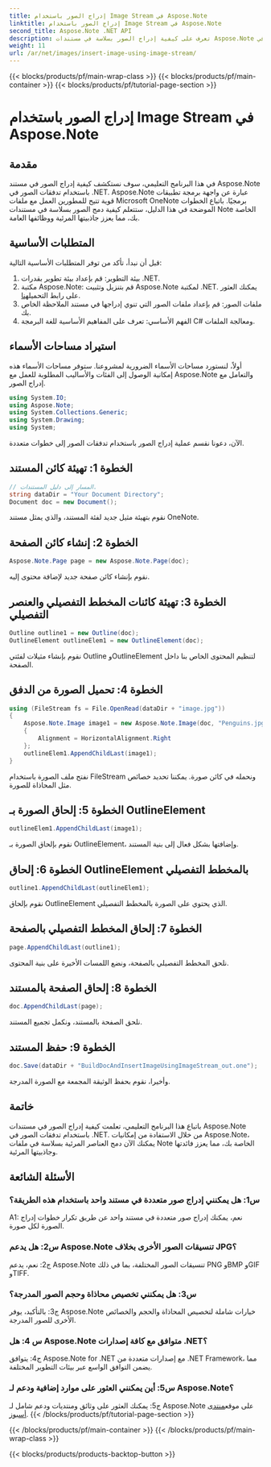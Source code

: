 ```yaml
---
title: إدراج الصور باستخدام Image Stream في Aspose.Note
linktitle: إدراج الصور باستخدام Image Stream في Aspose.Note
second_title: Aspose.Note .NET API
description: تعرف على كيفية إدراج الصور بسلاسة في مستندات Aspose.Note باستخدام تدفقات الصور في .NET. قم بتحسين ملفات الملاحظات الخاصة بك باستخدام العناصر المرئية دون عناء.
weight: 11
url: /ar/net/images/insert-image-using-image-stream/
---
```


{{< blocks/products/pf/main-wrap-class >}}
{{< blocks/products/pf/main-container >}}
{{< blocks/products/pf/tutorial-page-section >}}

# إدراج الصور باستخدام Image Stream في Aspose.Note

## مقدمة

في هذا البرنامج التعليمي، سوف نستكشف كيفية إدراج الصور في مستند Aspose.Note باستخدام تدفقات الصور في .NET. Aspose.Note عبارة عن واجهة برمجة تطبيقات قوية تتيح للمطورين العمل مع ملفات Microsoft OneNote برمجيًا. باتباع الخطوات الموضحة في هذا الدليل، ستتعلم كيفية دمج الصور بسلاسة في مستندات Note الخاصة بك، مما يعزز جاذبيتها المرئية ووظائفها العامة.

## المتطلبات الأساسية

قبل أن نبدأ، تأكد من توفر المتطلبات الأساسية التالية:
1. بيئة التطوير: قم بإعداد بيئة تطوير بقدرات .NET.
2.  مكتبة Aspose.Note: قم بتنزيل وتثبيت Aspose.Note لمكتبة .NET. يمكنك العثور على رابط التحميل[هنا](https://releases.aspose.com/note/net/).
3. ملفات الصور: قم بإعداد ملفات الصور التي تنوي إدراجها في مستند الملاحظة الخاص بك.
4. الفهم الأساسي: تعرف على المفاهيم الأساسية للغة البرمجة C# ومعالجة الملفات.

## استيراد مساحات الأسماء
أولاً، لنستورد مساحات الأسماء الضرورية لمشروعنا. ستوفر مساحات الأسماء هذه إمكانية الوصول إلى الفئات والأساليب المطلوبة للعمل مع Aspose.Note والتعامل مع إدراج الصور.

```csharp
using System.IO;
using Aspose.Note;
using System.Collections.Generic;
using System.Drawing;
using System;
```

الآن، دعونا نقسم عملية إدراج الصور باستخدام تدفقات الصور إلى خطوات متعددة.

## الخطوة 1: تهيئة كائن المستند
```csharp
// المسار إلى دليل المستندات.
string dataDir = "Your Document Directory";
Document doc = new Document();
```
نقوم بتهيئة مثيل جديد لفئة المستند، والذي يمثل مستند OneNote.

## الخطوة 2: إنشاء كائن الصفحة
```csharp
Aspose.Note.Page page = new Aspose.Note.Page(doc);
```
نقوم بإنشاء كائن صفحة جديد لإضافة محتوى إليه.

## الخطوة 3: تهيئة كائنات المخطط التفصيلي والعنصر التفصيلي
```csharp
Outline outline1 = new Outline(doc);
OutlineElement outlineElem1 = new OutlineElement(doc);
```
نقوم بإنشاء مثيلات لفئتي Outline وOutlineElement لتنظيم المحتوى الخاص بنا داخل الصفحة.

## الخطوة 4: تحميل الصورة من الدفق
```csharp
using (FileStream fs = File.OpenRead(dataDir + "image.jpg"))
{
    Aspose.Note.Image image1 = new Aspose.Note.Image(doc, "Penguins.jpg", fs)
    {
        Alignment = HorizontalAlignment.Right
    };
    outlineElem1.AppendChildLast(image1);
}
```
نفتح ملف الصورة باستخدام FileStream ونحمله في كائن صورة. يمكننا تحديد خصائص مثل المحاذاة للصورة.

## الخطوة 5: إلحاق الصورة بـ OutlineElement
```csharp
outlineElem1.AppendChildLast(image1);
```
نقوم بإلحاق الصورة بـ OutlineElement، وإضافتها بشكل فعال إلى بنية المستند.

## الخطوة 6: إلحاق OutlineElement بالمخطط التفصيلي
```csharp
outline1.AppendChildLast(outlineElem1);
```
نقوم بإلحاق OutlineElement الذي يحتوي على الصورة بالمخطط التفصيلي.

## الخطوة 7: إلحاق المخطط التفصيلي بالصفحة
```csharp
page.AppendChildLast(outline1);
```
نلحق المخطط التفصيلي بالصفحة، ونضع اللمسات الأخيرة على بنية المحتوى.

## الخطوة 8: إلحاق الصفحة بالمستند
```csharp
doc.AppendChildLast(page);
```
نلحق الصفحة بالمستند، ونكمل تجميع المستند.

## الخطوة 9: حفظ المستند
```csharp
doc.Save(dataDir + "BuildDocAndInsertImageUsingImageStream_out.one");
```
وأخيرا، نقوم بحفظ الوثيقة المجمعة مع الصورة المدرجة.

## خاتمة
باتباع هذا البرنامج التعليمي، تعلمت كيفية إدراج الصور في مستندات Aspose.Note باستخدام تدفقات الصور في .NET. من خلال الاستفادة من إمكانيات Aspose.Note، يمكنك الآن دمج العناصر المرئية بسلاسة في ملفات Note الخاصة بك، مما يعزز فائدتها وجاذبيتها المرئية.

## الأسئلة الشائعة

### س1: هل يمكنني إدراج صور متعددة في مستند واحد باستخدام هذه الطريقة؟

A1: نعم، يمكنك إدراج صور متعددة في مستند واحد عن طريق تكرار خطوات إدراج الصورة لكل صورة.

### س2: هل يدعم Aspose.Note تنسيقات الصور الأخرى بخلاف JPG؟

ج2: نعم، يدعم Aspose.Note تنسيقات الصور المختلفة، بما في ذلك PNG وBMP وGIF وTIFF.

### س3: هل يمكنني تخصيص محاذاة وحجم الصور المدرجة؟

ج3: بالتأكيد، يوفر Aspose.Note خيارات شاملة لتخصيص المحاذاة والحجم والخصائص الأخرى للصور المدرجة.

### س 4: هل Aspose.Note متوافق مع كافة إصدارات .NET؟

ج4: يتوافق Aspose.Note for .NET مع إصدارات متعددة من .NET Framework، مما يضمن التوافق الواسع عبر بيئات التطوير المختلفة.

### س5: أين يمكنني العثور على موارد إضافية ودعم لـ Aspose.Note؟

 ج5: يمكنك العثور على وثائق ومنتديات ودعم شامل لـ Aspose.Note على موقع[منتدى أسبوز](https://forum.aspose.com/c/note/28).
{{< /blocks/products/pf/tutorial-page-section >}}

{{< /blocks/products/pf/main-container >}}
{{< /blocks/products/pf/main-wrap-class >}}

{{< blocks/products/products-backtop-button >}}
